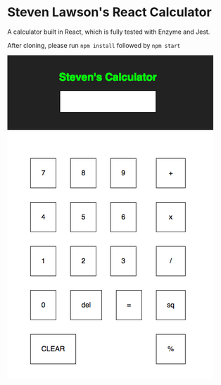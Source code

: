 # Steven Lawson's React Calculator

A calculator built in React, which is fully tested with Enzyme and Jest.

After cloning, please run `npm install` followed by `npm start`

![HomePage](public/react_calculator.png?raw=true "movie-tracker")
